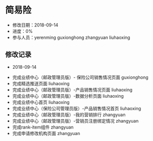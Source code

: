 # 简易险
- 修改日期：2018-09-14
- 进度：0%
- 参与人员：yerenming guxionghong zhangyuan liuhaoxing

## 修改记录
- 2018-09-14
* 完成业绩中心（邮政管理员版）- 保险公司销售情况页面  guxionghong
* 完成精选推送页面 liuhaoxing
* 完成业绩中心（邮政管理员版）-产品销售情况页面 liuhaoxing
* 完成业绩中心（邮政管理员版）-数据分析页面 liuhaoxing
* 完成业绩中心首页 liuhaoxing
* 完成业绩中心（保险公司管理员版）-产品销售情况首页 liuhaoxing
* 完成业绩中心（邮政管理员版）-我的营销排行 zhangyuan
* 完成业绩中心（邮政管理员版）-营销员注册绑定情况  zhangyuan
* 完成rank-item组件 zhangyuan
* 完成申请修改机构页面 zhangyuan